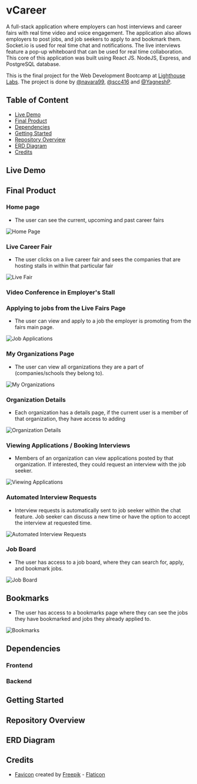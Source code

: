 # vCareer

A full-stack application where employers can host interviews and career fairs with real time video and voice engagement. The application also allows employers to post jobs, and job seekers to apply to and bookmark them. Socket.io is used for real time chat and notifications. The live interviews feature a pop-up whiteboard that can be used for real time collaboration. This core of this application was built using React JS. NodeJS, Express, and PostgreSQL database.

This is the final project for the Web Development Bootcamp at [Lighthouse Labs](https://www.lighthouselabs.ca/). The project is done by [@navara99](https://github.com/navara99), [@scc416](https://github.com/scc416) and [@YagneshP](https://github.com/YagneshP). 

## Table of Content

- [Live Demo](#live-demo)
- [Final Product](#final-product)
- [Dependencies](#dependencies)
- [Getting Started](#getting-started)
- [Repository Overview](#repository-overview)
- [ERD Diagram](#erd-diagram)
- [Credits](#credits)

## Live Demo

## Final Product

### Home page

* The user can see the current, upcoming and past career fairs

![Home Page](./docs/home-page.gif)

### Live Career Fair

* The user clicks on a live career fair and sees the companies that are hosting stalls in within that particular fair

![Live Fair](./docs/live-fair.gif)

### Video Conference in Employer's Stall

### Applying to jobs from the Live Fairs Page

* The user can view and apply to a job the employer is promoting from the fairs main page.

![Job Applications](./docs/applications-from-live.gif)

### My Organizations Page

* The user can view all organizations they are a part of (companies/schools they belong to).

![My Organizations](./docs/my-organizations.gif)

### Organization Details

* Each organization has a details page, if the current user is a member of that organization, they have access to adding

![Organization Details](./docs/organization-details.gif)

### Viewing Applications / Booking Interviews

* Members of an organization can view applications posted by that organization. If interested, they could request an interview with the job seeker.

![Viewing Applications](./docs/viewing-applications.gif)

### Automated Interview Requests

* Interview requests is automatically sent to job seeker within the chat feature. Job seeker can discuss a new time or have the option to accept the interview at requested time. 

![Automated Interview Requests](./docs/automated-interview-requests.gif)

### Job Board

* The user has access to a job board, where they can search for, apply, and bookmark jobs.

![Job Board](./docs/job-board.gif)

## Bookmarks

* The user has access to a bookmarks page where they can see the jobs they have bookmarked and jobs they already applied to.

![Bookmarks](./docs/bookmarks.gif)



## Dependencies

### Frontend

### Backend

## Getting Started

## Repository Overview

## ERD Diagram

## Credits

- [Favicon](https://www.flaticon.com/free-icons/work) created by [Freepik](https://www.flaticon.com/authors/freepik) - [Flaticon](https://www.flaticon.com/)
